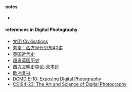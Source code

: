 
#### notes  
* 


#### references in Digital Photography 
* [文明 Civilisations](https://movie.douban.com/subject/26692442/)
* [刘擎：西方现代思想40讲]()
* [英国近代史](https://www.bilibili.com/video/BV13x411x7B5/?spm_id_from=333.788.videocard.1)
* [趣说英国历史](https://www.bilibili.com/video/BV1as411V7F2/?spm_id_from=333.788.videocard.16)
* [西方文明史导论-朱孝远](https://www.bilibili.com/video/av21308564?p=1)
* [欧洲复兴](https://www.bilibili.com/video/av15575157?p=1)
* [DGMD E-10: Exposing Digital Photography](http://digitalphotography.exposed/#contact)  
* [CS194-23: The Art and Science of Digital Photography](http://inst.eecs.berkeley.edu/~cs194-23/sp13/#contact)  
